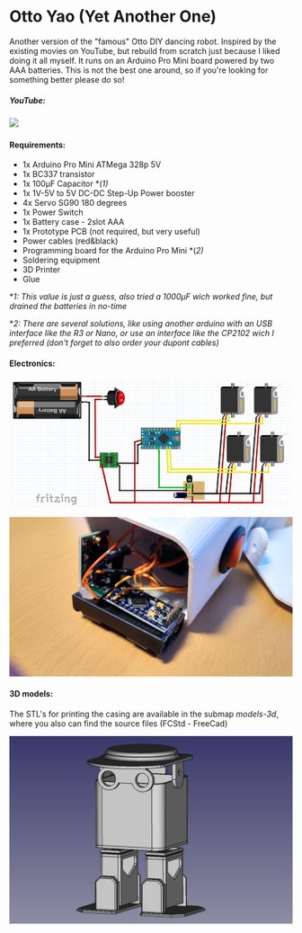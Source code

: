 # Otto Yao (Yet Another One)

Another version of the "famous" Otto DIY dancing robot. Inspired by the existing movies on YouTube, but rebuild from scratch just because I liked doing it all myself. It runs on an Arduino Pro Mini board powered by two AAA batteries. 
This is not the best one around, so if you're looking for something better please do so!

##### YouTube:
[![](https://img.youtube.com/vi/wPCTv5LqKns/0.jpg)](https://www.youtube.com/watch?v=wPCTv5LqKns)

#### Requirements:
* 1x Arduino Pro Mini ATMega 328p 5V
* 1x BC337 transistor
* 1x 100µF Capacitor *(*1)*
* 1x 1V-5V to 5V DC-DC Step-Up Power booster
* 4x Servo SG90 180 degrees
* 1x Power Switch
* 1x Battery case - 2slot AAA
* 1x Prototype PCB (not required, but very useful)
* Power cables (red&black)
* Programming board for the Arduino Pro Mini *(*2)*
* Soldering equipment
* 3D Printer
* Glue

**1: This value is just a guess, also tried a 1000µF wich worked fine, but drained the batteries in no-time*

**2: There are several solutions, like using another arduino with an USB interface like the R3 or Nano, or use an interface like the CP2102 wich I preferred (don't forget to also order your dupont cables)*

#### Electronics:
![](./images/OY-Layout.png)

![](./images/OY-In1.jpg)

#### 3D models:
The STL's for printing the casing are available in the submap *models-3d*, where you also can find the source files (FCStd - FreeCad)

![](./images/OY-Model.JPG)
